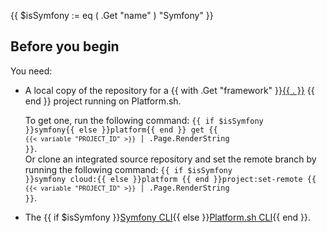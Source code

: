 {{ $isSymfony := eq ( .Get "name" ) "Symfony" }}
## Before you begin

You need:

- A local copy of the repository for a {{ with .Get "framework" }}[{{ . }}](../deploy/_index.md) {{ end }} project running on Platform.sh.

  To get one, run the following command:
  <code>{{ if $isSymfony }}symfony{{ else }}platform{{ end }} get {{ `{{< variable "PROJECT_ID" >}}` | .Page.RenderString }}</code>.<br>
  Or clone an integrated source repository
  and set the remote branch by running the following command:
  <code>{{ if $isSymfony }}symfony cloud:{{ else }}platform {{ end }}project:set-remote {{ `{{< variable "PROJECT_ID" >}}` | .Page.RenderString }}</code>.
- The {{ if $isSymfony }}[Symfony CLI](https://symfony.com/download){{ else }}[Platform.sh CLI](/administration/cli/_index.md){{ end }}.
